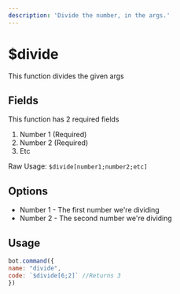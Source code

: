```yaml
---
description: 'Divide the number, in the args.'
---
```


# $divide

This function divides the given args

## Fields

This function has 2 required fields

1. Number 1 \(Required\)
2. Number 2 \(Required\)
3. Etc

Raw Usage: `$divide[number1;number2;etc]`

## Options

* Number 1 - The first number we're dividing
* Number 2 - The second number we're dividing

## Usage

```javascript
bot.command({
name: "divide", 
code: `$divide[6;2]` //Returns 3
})
```

